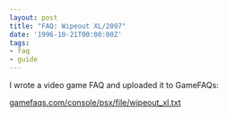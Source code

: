 ```yaml
---
layout: post
title: "FAQ: Wipeout XL/2097"
date: '1996-10-21T00:00:00Z'
tags:
- faq
- guide
---
```


I wrote a video game FAQ and uploaded it to GameFAQs:

[gamefaqs.com/console/psx/file/wipeout_xl.txt](http://gamefaqs.com/console/psx/file/wipeout_xl.txt)
